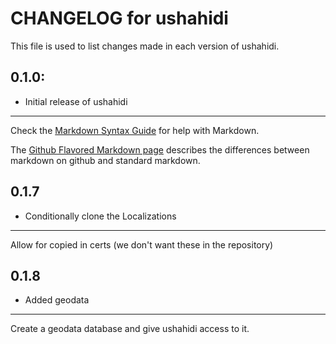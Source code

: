 # CHANGELOG for ushahidi

This file is used to list changes made in each version of ushahidi.

## 0.1.0:

* Initial release of ushahidi

- - -
Check the [Markdown Syntax Guide](http://daringfireball.net/projects/markdown/syntax) for help with Markdown.

The [Github Flavored Markdown page](http://github.github.com/github-flavored-markdown/) describes the differences between markdown on github and standard markdown.

## 0.1.7

* Conditionally clone the Localizations

- - -
Allow for copied in certs (we don't want these in the repository)

## 0.1.8

* Added geodata

- - -
Create a geodata database and give ushahidi access to it.

